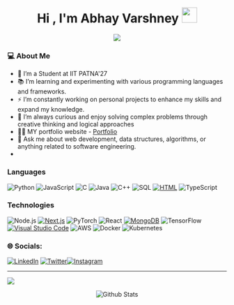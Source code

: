 <h1 align="center"><b>Hi , I'm Abhay Varshney </b><img src="https://media.giphy.com/media/hvRJCLFzcasrR4ia7z/giphy.gif" width="35"></h1>

<p align="center">
  <a href="https://github.com/abhay25v"><img src="https://readme-typing-svg.herokuapp.com?font=Ubuntu&color=blue&size=24&center=true&vCenter=true&width=600&height=100&lines=Pursuing+B.Tech+Electrical+ &+Electronics+From+IIT+Patna,;Web+Developer,;ML+Enthusiast,;Constant+Learner+!"></a>
</p>

### 💻 About Me

- 🔭 I’m a Student at IIT PATNA'27
- 📚 I’m learning and experimenting with various programming languages and frameworks.
- ⚡ I’m constantly working on personal projects to enhance my skills and expand my knowledge.
- 🤔 I’m always curious and enjoy solving complex problems through creative thinking and logical approaches
- 👨‍💻 MY portfolio website - <a href="https://myportfolio-psi-sable.vercel.app/">Portfolio</a>
- 💬 Ask me about web development, data structures, algorithms, or anything related to software engineering.
- 
### Languages

![Python](https://img.shields.io/badge/-Python-000?&logo=Python)
![JavaScript](https://img.shields.io/badge/-JavaScript-000?&logo=JavaScript)
![C](https://img.shields.io/badge/-C-000?&logo=C)
![Java](https://img.shields.io/badge/-Java-000?&logo=Java&logoColor=007396)
![C++](https://img.shields.io/badge/-C++-000?&logo=c%2b%2b&logoColor=00599C)
![SQL](https://img.shields.io/badge/-SQL-000?&logo=MySQL)
[![HTML](https://img.shields.io/badge/HTML-%23E34F26.svg?logo=html5&logoColor=white)](#)
![TypeScript](https://img.shields.io/badge/-TypeScript-000?&logo=TypeScript)

### Technologies

![Node.js](https://img.shields.io/badge/-Node.js-000?&logo=node.js)
[![Next.js](https://img.shields.io/badge/Next.js-black?logo=next.js&logoColor=white)](#)
![PyTorch](https://img.shields.io/badge/-PyTorch-000?&logo=PyTorch)
![React](https://img.shields.io/badge/-React-000?&logo=React)
[![MongoDB](https://img.shields.io/badge/MongoDB-%234ea94b.svg?logo=mongodb&logoColor=white)](#)
![TensorFlow](https://img.shields.io/badge/-TensorFlow-000?&logo=TensorFlow)
[![Visual Studio Code](https://custom-icon-badges.demolab.com/badge/Visual%20Studio%20Code-0078d7.svg?logo=vsc&logoColor=white)](#)
![AWS](https://img.shields.io/badge/-AWS-000?&logo=Amazon-AWS&logoColor=F90)
![Docker](https://img.shields.io/badge/-Docker-000?&logo=Docker)
![Kubernetes](https://img.shields.io/badge/-Kubernetes-000?&logo=Kubernetes)

### 🌐 Socials:
[![LinkedIn](https://img.shields.io/badge/LinkedIn-%230077B5.svg?logo=linkedin&logoColor=white)]([https://www.linkedin.com/in/abhay-varshney-25v/]) [![Twitter](https://img.shields.io/badge/Twitter-%231DA1F2.svg?logo=Twitter&logoColor=white)]([https://x.com/abhay25v])[![Instagram](https://img.shields.io/badge/Instagram-%23E4405F.svg?logo=Instagram&logoColor=white)]([https://www.instagram.com/_abhayv254_/])

---
[![](https://visitcount.itsvg.in/api?id=abhay25v&icon=0&color=1)](https://visitcount.itsvg.in)

<p align="center">
        <img src="https://raw.githubusercontent.com/mayhemantt/mayhemantt/Update/svg/Bottom.svg" alt="Github Stats" />
</p>
